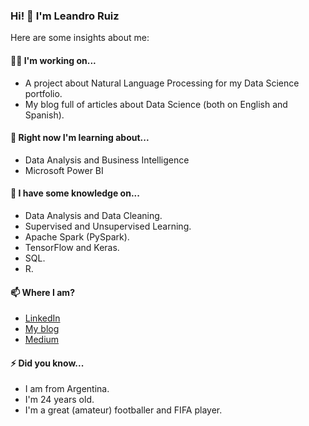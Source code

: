 ### Hi! 👋 I'm Leandro Ruiz

<!--
**ruizleandro/ruizleandro** is a ✨ _special_ ✨ repository because its `README.md` (this file) appears on your GitHub profile.

Here are some ideas to get you started:

- 🔭 I’m currently working on ...
- 🌱 I’m currently learning ...
- 👯 I’m looking to collaborate on ...
- 🤔 I’m looking for help with ...
- 💬 Ask me about ...
- 📫 How to reach me: ...
- 😄 Pronouns: ...
- ⚡ Fun fact: ...
-->

Here are some insights about me:

#### 👨‍💻 I'm working on...

* A project about Natural Language Processing for my Data Science portfolio.
* My blog full of articles about Data Science (both on English and Spanish).

#### 🌱 Right now I'm learning about...

* Data Analysis and Business Intelligence
* Microsoft Power BI

#### 🔭 I have some knowledge on...

* Data Analysis and Data Cleaning.
* Supervised and Unsupervised Learning.
* Apache Spark (PySpark).
* TensorFlow and Keras.
* SQL.
* R.

#### 📫 Where I am?

* [LinkedIn](https://www.linkedin.com/in/ruiz-leandro/)
* [My blog](https://dev.to/ruizleandro)
* [Medium](https://medium.com/@ruizleandro)

#### ⚡ Did you know...

* I am from Argentina.
* I'm 24 years old.
* I'm a great (amateur) footballer and FIFA player.
